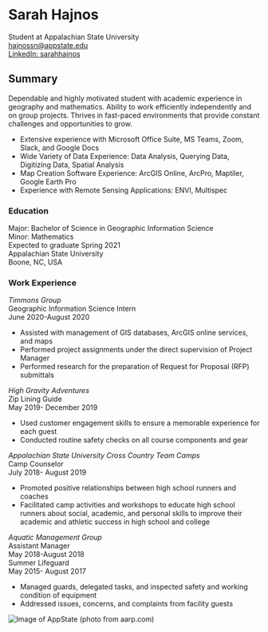 # Sarah Hajnos
Student at Appalachian State University  
[hajnossn@appstate.edu](hajnossn@appstate.edu)    
[LinkedIn: sarahhajnos](https://www.linkedin.com/in/sarahhajnos)  

## Summary
Dependable and highly motivated student with academic experience in geography and mathematics. Ability to work efficiently independently and on group projects. Thrives in fast-paced environments that provide constant challenges and opportunities to grow.

- Extensive experience with Microsoft Office Suite, MS Teams, Zoom, Slack, and Google Docs
- Wide Variety of Data Experience: Data Analysis, Querying Data, Digitizing Data, Spatial Analysis
- Map Creation Software Experience: ArcGIS Online, ArcPro, Maptiler, Google Earth Pro
- Experience with Remote Sensing Applications: ENVI, Multispec

### Education
Major: Bachelor of Science in Geographic Information Science  
Minor: Mathematics  
Expected to graduate Spring 2021  
Appalachian State University  
Boone, NC, USA  

### Work Experience
*Timmons Group*  
Geographic Information Science Intern  
June 2020-August 2020  
- Assisted with management of GIS databases, ArcGIS online services, and maps
- Performed project assignments under the direct supervision of Project Manager
- Performed research for the preparation of Request for Proposal (RFP) submittals

*High Gravity Adventures*  
Zip Lining Guide  
May 2019- December 2019  
- Used customer engagement skills to ensure a memorable experience for each guest
- Conducted routine safety checks on all course components and gear

*Appalachian State University Cross Country Team Camps*  
Camp Counselor  
July 2018- August 2019  
- Promoted positive relationships between high school runners and coaches
- Facilitated camp activities and workshops to educate high school runners about social, academic, and personal skills to improve their academic and athletic success in high school and college

*Aquatic Management Group*  
Assistant Manager  
May 2018-August 2018  
Summer Lifeguard   
May 2015- August 2017   
- Managed guards, delegated tasks, and inspected safety and working condition of equipment
- Addressed issues, concerns, and complaints from facility guests

![Image of AppState](https://cdn.aarp.net/content/dam/aarp/travel/Domestic/2018/10/1140-blue-ridge-mtns-outdoor-getaways.imgcache.rev983660a833f2e2429350bc987c0dc9be.jpg)
(photo from aarp.com)
